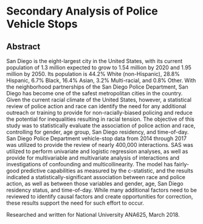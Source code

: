 # Secondary Analysis of Police Vehicle Stops
## Abstract
San Diego is the eight-largest city in the United States, with its current population of 1.3 million expected to grow to 1.54 million by 2020 and 1.95 million by 2050. Its population is 44.2% White (non-Hispanic), 28.8% Hispanic, 6.7% Black, 16.4% Asian, 3.2% Multi-racial, and 0.8% Other. With the neighborhood partnerships of the San Diego Police Department, San Diego has become one of the safest metropolitan cities in the country. Given the current racial climate of the United States, however, a statistical review of police action and race can identify the need for any additional outreach or training to provide for non-racially-biased policing and reduce the potential for inequalities resulting in racial tension. The objective of this study was to statistically evaluate the association of police action and race, controlling for gender, age group, San Diego residency, and time-of-day. San Diego Police Department vehicle-stop data from 2014 through 2017 was utilized to provide the review of nearly 400,000 interactions. SAS was utilized to perform univariate and logistic regression analyses, as well as provide for multivariable and multivariate analysis of interactions and investigations of confounding and multicollinearity. The model has fairly-good predictive capabilities as measured by the c-statistic, and the results indicated a statistically-significant association between race and police action, as well as between those variables and gender, age, San Diego residency status, and time-of-day. While many additional factors need to be reviewed to identify causal factors and create opportunities for correction, these results support the need for such effort to occur.

Researched and written for National University ANA625, March 2018.
